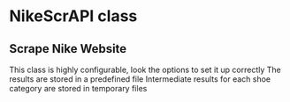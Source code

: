 # NikeScrAPI class

## Scrape Nike Website

This class is highly configurable, look the options to set it up correctly
The results are stored in a predefined file
Intermediate results for each shoe category are stored in temporary files
